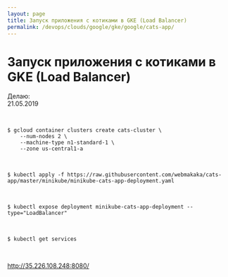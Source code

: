 ```yaml
---
layout: page
title: Запуск приложения с котиками в GKE (Load Balancer)
permalink: /devops/clouds/google/gke/google/cats-app/
---
```


# Запуск приложения с котиками в GKE (Load Balancer)

Делаю:  
21.05.2019

<br/>

    $ gcloud container clusters create cats-cluster \
        --num-nodes 2 \
        --machine-type n1-standard-1 \
        --zone us-central1-a

<br/>

    $ kubectl apply -f https://raw.githubusercontent.com/webmakaka/cats-app/master/minikube/minikube-cats-app-deployment.yaml


<br/>

    $ kubectl expose deployment minikube-cats-app-deployment --type="LoadBalancer"

<br/>

    $ kubectl get services

<br/>

http://35.226.108.248:8080/